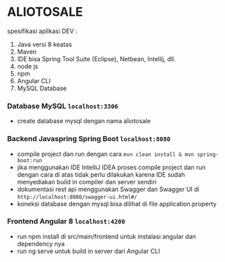 # ALIOTOSALE
spesifikasi aplikasi DEV : 
1. Java versi 8 keatas
2. Maven
4. IDE bisa Spring Tool Suite (Eclipse), Netbean, Intellij, dll.
5. node js
6. npm
7. Angular CLI
8. MySQL Database
### Database MySQL `localhost:3306`
- create database mysql dengan nama aliotosale
### Backend Javaspring Spring Boot `localhost:8080`
- compile project dan run dengan cara `mvn clean install & mvn spring-boot:run`
- jika menggunakan IDE IntelliJ IDEA proses compile project dan run dengan cara di atas tidak perlu dilakukan
karena IDE sudah menyediakan build in compiler dan server sendiri
- dokumentasi rest api menggunakan Swagger dan Swagger UI di `http://localhost:8080/swagger-ui.html#/`
- koneksi database dengan mysql bisa dilihat di file application.property
### Frontend Angular 8 `localhost:4200`
- run npm install di src/main/frontend untuk instalasi angular dan dependency nya
- run ng serve untuk build in server dari Angular CLI

